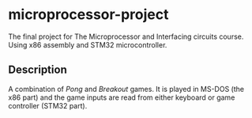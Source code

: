 # microprocessor-project
The final project for The Microprocessor and Interfacing circuits course. Using x86 assembly and STM32 microcontroller.

## Description
A combination of *Pong* and *Breakout* games. It is played in MS-DOS (the x86 part) and the game inputs are read from either keyboard or game controller (STM32 part).
